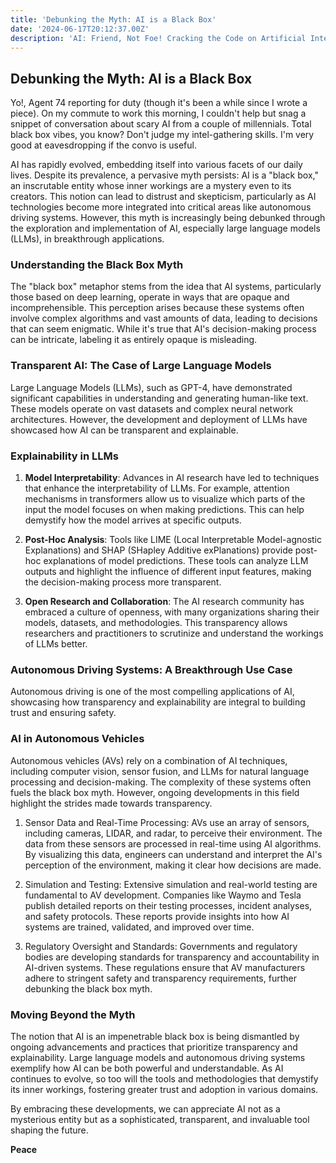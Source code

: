 ```yaml
---
title: 'Debunking the Myth: AI is a Black Box'
date: '2024-06-17T20:12:37.00Z'
description: 'AI: Friend, Not Foe! Cracking the Code on Artificial Intelligence'
---
```



## Debunking the Myth: AI is a Black Box
Yo!, Agent 74 reporting for duty (though it's been a while since I wrote a piece). On my commute to work this morning, I couldn't help but snag a snippet of conversation about scary AI from a couple of millennials. Total black box vibes, you know? Don't judge my intel-gathering skills. I'm very good at eavesdropping if the convo is useful.


AI has rapidly evolved, embedding itself into various facets of our daily lives. Despite its prevalence, a pervasive myth persists: AI is a "black box," an inscrutable entity whose inner workings are a mystery even to its creators. This notion can lead to distrust and skepticism, particularly as AI technologies become more integrated into critical areas like autonomous driving systems. However, this myth is increasingly being debunked through the exploration and implementation of AI, especially large language models (LLMs), in breakthrough applications.




### Understanding the Black Box Myth
The "black box" metaphor stems from the idea that AI systems, particularly those based on deep learning, operate in ways that are opaque and incomprehensible. This perception arises because these systems often involve complex algorithms and vast amounts of data, leading to decisions that can seem enigmatic. While it's true that AI's decision-making process can be intricate, labeling it as entirely opaque is misleading.




### Transparent AI: The Case of Large Language Models
Large Language Models (LLMs), such as GPT-4, have demonstrated significant capabilities in understanding and generating human-like text. These models operate on vast datasets and complex neural network architectures. However, the development and deployment of LLMs have showcased how AI can be transparent and explainable.




### Explainability in LLMs
1. **Model Interpretability**: Advances in AI research have led to techniques that enhance the interpretability of LLMs. For example, attention mechanisms in transformers allow us to visualize which parts of the input the model focuses on when making predictions. This can help demystify how the model arrives at specific outputs.




2. **Post-Hoc Analysis**: Tools like LIME (Local Interpretable Model-agnostic Explanations) and SHAP (SHapley Additive exPlanations) provide post-hoc explanations of model predictions. These tools can analyze LLM outputs and highlight the influence of different input features, making the decision-making process more transparent.




3. **Open Research and Collaboration**: The AI research community has embraced a culture of openness, with many organizations sharing their models, datasets, and methodologies. This transparency allows researchers and practitioners to scrutinize and understand the workings of LLMs better.




### Autonomous Driving Systems: A Breakthrough Use Case
Autonomous driving is one of the most compelling applications of AI, showcasing how transparency and explainability are integral to building trust and ensuring safety.




### AI in Autonomous Vehicles
Autonomous vehicles (AVs) rely on a combination of AI techniques, including computer vision, sensor fusion, and LLMs for natural language processing and decision-making. The complexity of these systems often fuels the black box myth. However, ongoing developments in this field highlight the strides made towards transparency.

1. Sensor Data and Real-Time Processing: AVs use an array of sensors, including cameras, LIDAR, and radar, to perceive their environment. The data from these sensors are processed in real-time using AI algorithms. By visualizing this data, engineers can understand and interpret the AI's perception of the environment, making it clear how decisions are made.



2. Simulation and Testing: Extensive simulation and real-world testing are fundamental to AV development. Companies like Waymo and Tesla publish detailed reports on their testing processes, incident analyses, and safety protocols. These reports provide insights into how AI systems are trained, validated, and improved over time.



3. Regulatory Oversight and Standards: Governments and regulatory bodies are developing standards for transparency and accountability in AI-driven systems. These regulations ensure that AV manufacturers adhere to stringent safety and transparency requirements, further debunking the black box myth.




### Moving Beyond the Myth
The notion that AI is an impenetrable black box is being dismantled by ongoing advancements and practices that prioritize transparency and explainability. Large language models and autonomous driving systems exemplify how AI can be both powerful and understandable. As AI continues to evolve, so too will the tools and methodologies that demystify its inner workings, fostering greater trust and adoption in various domains.

By embracing these developments, we can appreciate AI not as a mysterious entity but as a sophisticated, transparent, and invaluable tool shaping the future.



**Peace**
